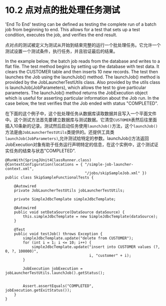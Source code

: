 # 10.2 <a title="End-To-End Testing of Batch Jobs" style="color:black;">点对点的批处理任务测试</a>
'End To End' testing can be defined as testing the complete run of a batch job from beginning to end. This allows for a test that sets up a test condition, executes the job, and verifies the end result.

点对点的测试被定义为测试从开始到结束完整的运行一个批处理任务。它允许一个测试设置一个测试条件，执行任务，并且验证最后的结果。

In the example below, the batch job reads from the database and writes to a flat file. The test method begins by setting up the database with test data. It clears the CUSTOMER table and then inserts 10 new records. The test then launches the Job using the launchJob() method. The launchJob() method is provided by the JobLauncherTestUtils class. Also provided by the utils class is launchJob(JobParameters), which allows the test to give particular parameters. The launchJob() method returns the JobExecution object which is useful for asserting particular information about the Job run. In the case below, the test verifies that the Job ended with status "COMPLETED".

在下面的这个例子中，这个批处理任务从数据库读取数据并且写入一个平面文件中。这个测试方法首先要建立数据库与测试数据。它清空<code>CUSTOMER</code>表然后往里面插入10条新的记录。测试然后启动任务使用<code>launchJob()</code>方法，这个<code>launchJob()</code>方法是由<code>JobLauncherTestUtils</code>类提供的。还提供工具类<code>
launchJob(JobParameters)</code>,允许测试给特定的参数。launchJob()方法返回JobExecution对象有助于任务运行声明特定的信息，在这个实例中，这个测试证实任务的结束与状态"COMPLETED".


	@RunWith(SpringJUnit4ClassRunner.class)
	@ContextConfiguration(locations = { "/simple-job-launcher-context.xml",
	                                    "/jobs/skipSampleJob.xml" })
	public class SkipSampleFunctionalTests {
	
	    @Autowired
	    private JobLauncherTestUtils jobLauncherTestUtils;
	
	    private SimpleJdbcTemplate simpleJdbcTemplate;
	
	    @Autowired
	    public void setDataSource(DataSource dataSource) {
	        this.simpleJdbcTemplate = new SimpleJdbcTemplate(dataSource);
	    }
	
	    @Test
	    public void testJob() throws Exception {
	        simpleJdbcTemplate.update("delete from CUSTOMER");
	        for (int i = 1; i <= 10; i++) {
	            simpleJdbcTemplate.update("insert into CUSTOMER values (?, 0, ?, 100000)",
	                                      i, "customer" + i);
	        }
	
	        JobExecution jobExecution = jobLauncherTestUtils.launchJob().getStatus();
	
	
	        Assert.assertEquals("COMPLETED", jobExecution.getExitStatus());
	    }
	}